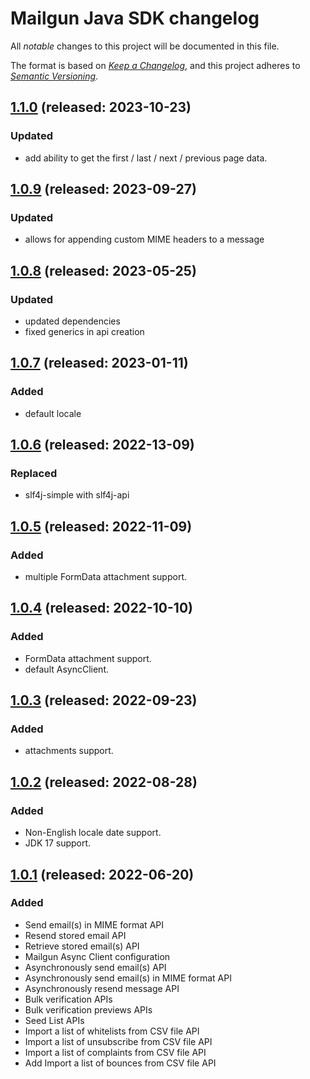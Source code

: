# Mailgun Java SDK changelog

All _notable_ changes to this project will be documented in this file.

The format is based on _[Keep a Changelog][keepachangelog]_, and this project
adheres to _[Semantic Versioning][semver]_.

## [1.1.0] (released: 2023-10-23)
### Updated
- add ability to get the first / last / next / previous page data.

## [1.0.9] (released: 2023-09-27)
### Updated
- allows for appending custom MIME headers to a message

## [1.0.8] (released: 2023-05-25)
### Updated
- updated dependencies
- fixed generics in api creation

## [1.0.7] (released: 2023-01-11)
### Added
- default locale

## [1.0.6] (released: 2022-13-09)
### Replaced
- slf4j-simple with slf4j-api

## [1.0.5] (released: 2022-11-09)
### Added
- multiple FormData attachment support.

## [1.0.4] (released: 2022-10-10)
### Added
- FormData attachment support.
- default AsyncClient.

## [1.0.3] (released: 2022-09-23)
### Added
- attachments support.

## [1.0.2] (released: 2022-08-28)
### Added
- Non-English locale date support.
- JDK 17 support.

## [1.0.1] (released: 2022-06-20)

### Added
- Send email(s) in MIME format API
- Resend stored email  API
- Retrieve stored email(s) API
- Mailgun Async Client configuration
- Asynchronously send email(s) API
- Asynchronously send email(s) in MIME format API
- Asynchronously resend message API
- Bulk verification APIs
- Bulk verification previews APIs
- Seed List APIs
- Import a list of whitelists from CSV file API
- Import a list of unsubscribe from CSV file API
- Import a list of complaints from CSV file API
- Add Import a list of bounces from CSV file API


[1.1.0]: https://github.com/mailgun/mailgun-java/compare/release/1.0.8...release/1.1.0
[1.0.9]: https://github.com/mailgun/mailgun-java/compare/release/1.0.8...release/1.0.9
[1.0.8]: https://github.com/mailgun/mailgun-java/compare/release/1.0.7...release/1.0.8
[1.0.7]: https://github.com/mailgun/mailgun-java/compare/release/1.0.6...release/1.0.7
[1.0.6]: https://github.com/mailgun/mailgun-java/compare/release/1.0.5...release/1.0.6
[1.0.5]: https://github.com/mailgun/mailgun-java/compare/release/1.0.4...release/1.0.5
[1.0.4]: https://github.com/mailgun/mailgun-java/compare/release/1.0.3...release/1.0.4
[1.0.3]: https://github.com/mailgun/mailgun-java/compare/release/1.0.2...release/1.0.3
[1.0.2]: https://github.com/mailgun/mailgun-java/compare/release/1.0.1...release/1.0.2
[1.0.1]: https://github.com/mailgun/mailgun-java/compare/release/1.0.0...release/1.0.1


[keepachangelog]: https://keepachangelog.com/
[semver]: https://semver.org/spec/v2.0.0.html